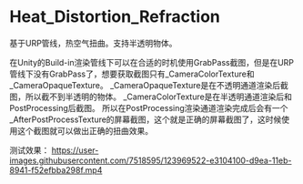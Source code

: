 # Heat_Distortion_Refraction
基于URP管线，热空气扭曲。支持半透明物体。


在Unity的Build-in渲染管线下可以在合适的时机使用GrabPass截图，但是在URP管线下没有GrabPass了，想要获取截图只有_CameraColorTexture和_CameraOpaqueTexture。
_CameraOpaqueTexture是在不透明通道渲染后截图，所以截不到半透明的物体。
_CameraColorTexture是在半透明通道渲染后和PostProcessing后截图。
所以在PostProcessing渲染通道渲染完成后会有一个_AfterPostProcessTexture的屏幕截图，这个就是正确的屏幕截图了，这时候使用这个截图就可以做出正确的扭曲效果。

测试效果：
https://user-images.githubusercontent.com/7518595/123969522-e3104100-d9ea-11eb-8941-f52efbba298f.mp4


